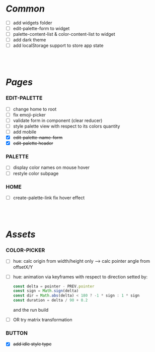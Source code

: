 ***Common***
============

- [ ] add widgets folder
- [ ] edit-palette-form to widget
- [ ] palette-content-list & color-content-list to widget
- [ ] add dark theme
- [ ] add localStorage support to store app state
` `  
` `  
` `  
` `  

***Pages***
===========

### EDIT-PALETTE
- [ ] change home to root
- [ ] fix emoji-picker
- [ ] validate form in component (clear reducer)
- [ ] style palette view with respect to its colors quantity
- [ ] add mobile
- [x] ~~edit-palette-name-form~~
- [x] ~~edit-palette header~~

### PALETTE
- [ ] display color names on mouse hover
- [ ] restyle color subpage

### HOME
- [ ] create-palette-link fix hover effect
` `  
` `  
` `  
` `  

***Assets***
============

### COLOR-PICKER
- [ ] hue: calc origin from width/height only —> calc pointer angle from offsetX/Y
- [ ] hue: animation via keyframes with respect to direction setted by:

  ```js
  const delta = pointer - PREV.pointer
  const sign = Math.sign(delta)
  const dir = Math.abs(delta) < 180 ? -1 * sign : 1 * sign
  const duration = delta / 90 + 0.2
  ```
  and the run build
- [ ] OR try matrix transformation

### BUTTON
- [x] ~~add idle style type~~